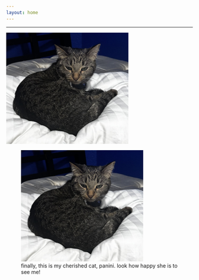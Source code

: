 ```yaml
---
layout: home
---
```


---

<!-- todo: change this to be better -->

<img src="img/paniniclose.jpg" width="330" height="300">

<figure>
 <img src="img/paniniclose.jpg" width="330" height="300">
 <figcaption>finally, this is my cherished cat, panini. look how happy she is to see me!</figcaption>
</figure>
